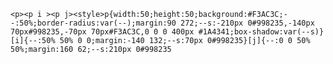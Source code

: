     <p><p i ><p j><style>p{width:50;height:50;background:#F3AC3C;--:50%;border-radius:var(--);margin:90 272;--s:-210px 0#998235,-140px 70px#998235,-70px 70px#F3AC3C,0 0 0 400px #1A4341;box-shadow:var(--s)}[i]{--:50% 50% 0 0;margin:-140 132;--s:70px 0#998235}[j]{--:0 0 50% 50%;margin:160 62;--s:210px 0#998235
